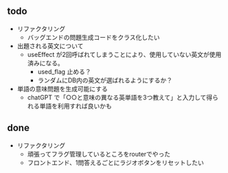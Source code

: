 ## todo
- リファクタリング
  - バッグエンドの問題生成コードをクラス化したい
- 出題される英文について
  - useEffect が2回呼ばれてしまうことにより、使用していない英文が使用済みになる。
    - used_flag 止める？
    - ランダムにDB内の英文が選ばれるようにするか？
- 単語の意味問題を生成可能にする
  - chatGPT で「○○と意味の異なる英単語を3つ教えて」と入力して得られる単語を利用すれば良いかも


## done
- リファクタリング
  - 頑張ってフラグ管理しているところをrouterでやった
  - フロントエンド、1問答えるごとにラジオボタンをリセットしたい
